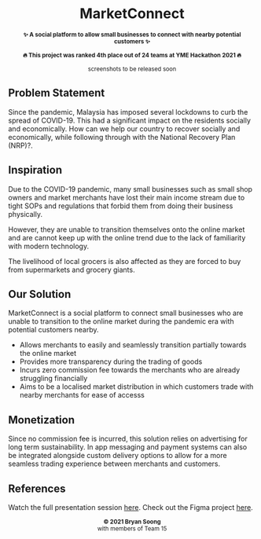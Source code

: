 <h1 align="center">MarketConnect</h1>

<p align="center">
  <b><small>✨ A social platform to allow small businesses to connect with nearby potential customers ✨</small></b>
</p>

<p align="center">
  <b><small>🔥 This project was ranked 4th place out of 24 teams at YME Hackathon 2021 🔥</small></b>  
</p>

<p align="center">
  <small>screenshots to be released soon</small>
</p>

## Problem Statement
Since the pandemic, Malaysia has imposed several lockdowns to curb the spread of COVID-19. This had a significant impact on the residents socially and economically. How can we help our country to recover socially and economically, while following through with the National Recovery Plan (NRP)?. 

## Inspiration
Due to the COVID-19 pandemic, many small businesses such as small shop owners and market merchants have lost their main income stream due to tight SOPs and regulations that forbid them from doing their business physically.

However, they are unable to transition themselves onto the online market and are cannot keep up with the online trend due to the lack of familiarity with modern technology.

The livelihood of local grocers is also affected as they are forced to buy from supermarkets and grocery giants.

## Our Solution
MarketConnect is a social platform to connect small businesses who are unable to transition to the online market during the pandemic era with potential customers nearby.

-   Allows merchants to easily and seamlessly transition partially towards the online market
-  Provides more transparency during the trading of goods
-   Incurs zero commission fee towards the merchants who are already struggling financially
-   Aims to be a localised market distribution in which customers trade with nearby merchants for ease of accesss

## Monetization
Since no commission fee is incurred, this solution relies on advertising for long term sustainability. In app messaging and payment systems can also be integrated alongside custom delivery options to allow for a more seamless trading experience between merchants and customers.

## References
Watch the full presentation session [here](https://www.facebook.com/YMEglobal/videos/597477884755151).
Check out the Figma project [here](https://www.figma.com/file/siTl4Z5Z75QgrJpIxB4tsF/Hackathon?node-id=0%3A1).

<p align="center">
  <sub><strong>© 2021 Bryan Soong</strong></sub><br>
  <sub>with members of Team 15</sub>
</p>